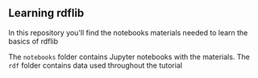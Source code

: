 ## Learning rdflib

In this repository you'll find the notebooks materials needed to learn the basics of rdflib

The `notebooks` folder contains Jupyter notebooks with the materials. The `rdf` folder contains data used throughout the tutorial
